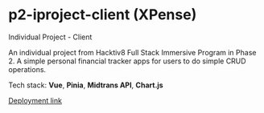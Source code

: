 # p2-iproject-client (XPense)

Individual Project - Client

An individual project from Hacktiv8 Full Stack Immersive Program in Phase 2. A simple personal financial tracker apps for users to do simple CRUD operations. 

Tech stack: **Vue**, **Pinia**, **Midtrans API**, **Chart.js**

  
[Deployment link](https://xpense-250e5.web.app/)
